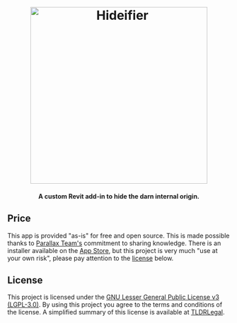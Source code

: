 <h1 align="center">
  <br>
  <img src="https://github.com/johnpierson/InternalOriginHide-Ifier/blob/master/_resources/03_ToolScreenshot.png" alt="Hideifier" width="400">

</h1>
<h4 align="center">A custom Revit add-in to hide the darn internal origin.</h4>


## Price
This app is provided "as-is" for free and open source. This is made possible thanks to [Parallax Team's](https://www.parallaxteam.com/) commitment to sharing knowledge. There is an installer available on the [App Store](https://apps.autodesk.com/RVT/en/Detail/Index?id=5220447443915654569&appLang=&os=Win64&mode=preview&autostart=True&loginRequired=True), but this project is very much "use at your own risk", please pay attention to the [license](#license) below.

## License
This project is licensed under the [GNU Lesser General Public License v3 (LGPL-3.0)](https://github.com/johnpierson/InternalOriginHide-Ifier/blob/master/LICENSE). By using this project you agree to the terms and conditions of the license. A simplified summary of this license is available at [TLDRLegal](https://tldrlegal.com/license/gnu-lesser-general-public-license-v3-(lgpl-3)).
